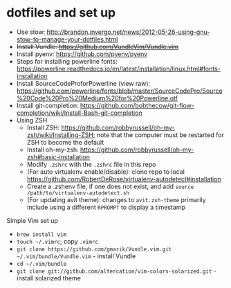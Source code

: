 # dotfiles and set up

* Use stow: http://brandon.invergo.net/news/2012-05-26-using-gnu-stow-to-manage-your-dotfiles.html
* ~~Install Vundle: https://github.com/VundleVim/Vundle.vim~~
* Install pyenv: https://github.com/pyenv/pyenv
* Steps for installing powerline fonts: https://powerline.readthedocs.io/en/latest/installation/linux.html#fonts-installation
* Install SourceCodeProforPowerline (view raw): https://github.com/powerline/fonts/blob/master/SourceCodePro/Source%20Code%20Pro%20Medium%20for%20Powerline.otf
* Install git-completion: https://github.com/bobthecow/git-flow-completion/wiki/Install-Bash-git-completion
* Using ZSH
  * Install ZSH: https://github.com/robbyrussell/oh-my-zsh/wiki/Installing-ZSH; note that the computer must be restarted for ZSH to become the default
  * Install oh-my-zsh: https://github.com/robbyrussell/oh-my-zsh#basic-installation
  * Modify `.zshrc` with the `.zshrc` file in this repo
  * (For auto virtualenv enable/disable): clone repo to local https://github.com/RobertDeRose/virtualenv-autodetect#installation
  * Create a .zshenv file, if one does not exist, and add `source /path/to/virtualenv-autodetect.sh`
  * (For updating avit theme): changes to `avit.zsh-theme` primarily include using a different `RPROMPT` to display a timestamp

Simple Vim set up
* `brew install vim`
* `touch ~/.vimrc`; copy `.vimrc`
* `git clone https://github.com/gmarik/Vundle.vim.git ~/.vim/bundle/Vundle.vim` - install Vundle
* `cd ~/.vim/bundle`
* `git clone git://github.com/altercation/vim-colors-solarized.git` - install solarized theme
